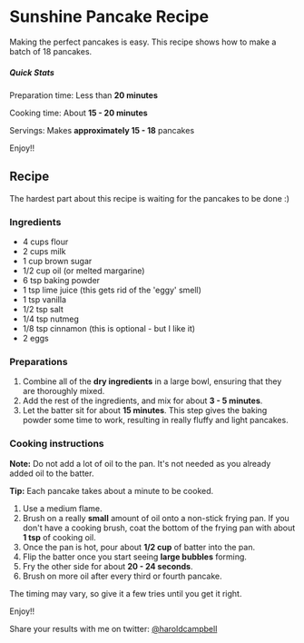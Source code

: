 # Sunshine Pancake Recipe

Making the perfect pancakes is easy. This recipe shows how to make a batch of 18 pancakes.

##### Quick Stats

Preparation time: Less than **20 minutes**

Cooking time: About **15 - 20 minutes**

Servings: Makes **approximately 15 - 18** pancakes

Enjoy!!

## Recipe

The hardest part about this recipe is waiting for the pancakes to be done :)

### Ingredients

- 4 cups flour
- 2 cups milk
- 1 cup brown sugar
- 1/2 cup oil (or melted margarine)
- 6 tsp baking powder
- 1 tsp lime juice (this gets rid of the 'eggy' smell)
- 1 tsp vanilla
- 1/2 tsp salt
- 1/4 tsp nutmeg
- 1/8 tsp cinnamon (this is optional - but I like it)
- 2 eggs

### Preparations

1. Combine all of the **dry ingredients** in a large bowl, ensuring that they are thoroughly mixed.
2. Add the rest of the ingredients, and mix for about **3 - 5 minutes**.
3. Let the batter sit for about **15 minutes**. This step gives the baking powder some time to work, resulting in really fluffy and light pancakes.

### Cooking instructions

**Note:** Do not add a lot of oil to the pan. It's not needed as you already added oil to the batter.

**Tip:** Each pancake takes about a minute to be cooked.

1. Use a medium flame.
2. Brush on a really **small** amount of oil onto a non-stick frying pan. If you don't have a cooking brush, coat the bottom of the frying pan with about **1 tsp** of cooking oil.
3. Once the pan is hot, pour about **1/2 cup** of batter into the pan.
4. Flip the batter once you start seeing **large bubbles** forming.
5. Fry the other side for about **20 - 24 seconds**.
6. Brush on more oil after every third or fourth pancake.

The timing may vary, so give it a few tries until you get it right.

Enjoy!!

Share your results with me on twitter: [@haroldcampbell](http://twitter.com/haroldcampbell)
